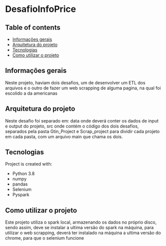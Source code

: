 # DesafioInfoPrice

## Table of contents
* [Informações gerais](#Informações-gerais)
* [Arquitetura do projeto](#arquitetura-do-projeto)
* [Tecnologias](#tecnologias)
* [Como utilizar o projeto](#como-utilizar-o-projeto)

## Informações gerais
Neste projeto, haviam dois desafios, um de desenvolver um ETL dos arquivos e o outro de fazer um web scrapping de alguma pagina, na qual foi escolido a da americanas

## Arquitetura do projeto
Neste desafio foi separado em: data onde deverá conter os dados de input e output do projeto, src onde contém o código dos dois desafios, separados pela pasta Gtin_Project e Scrap_project para dividir cada projeto em cada pasta, com um arquivo main que chama os dois.

## Tecnologias
Project is created with:
* Python 3.8
* numpy
* pandas
* Selenium
* Pyspark

## Como utilizar o projeto
Este projeto utiliza o spark local, armazenando os dados no próprio disco, sendo assim, deve se instalar a ultima versão do spark na máquina, para utilizar o web scrapping, deverá ter instalado na máquina a ultima versão do chrome, para que o selenium funcione
